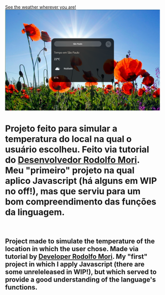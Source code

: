 <a href="https://ma7hz.github.io/weather_app/">See the weather wherever you are!</a>
<br>
<img src=https://github.com/ma7hz/weather_app/blob/main/assets/weather%20app%20photo.PNG>
<br>
<h1>Projeto feito para simular a temperatura do local na qual o usuário escolheu. Feito via tutorial do <a href="https://www.youtube.com/watch?v=qxzqEuAOYZ4">Desenvolvedor Rodolfo Mori</a>. Meu "primeiro" projeto na qual aplico Javascript (há alguns em WIP no off!), mas que serviu para um bom compreendimento das funções da linguagem.</h1>
<br>
<h2>Project made to simulate the temperature of the location in which the user chose. Made via tutorial by <a href="https://www.youtube.com/watch?v=qxzqEuAOYZ4">Developer Rodolfo Mori</a>. My "first" project in which I apply Javascript (there are some unreleleased in WIP!), but which served to provide a good understanding of the language's functions.</h2>
